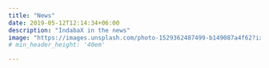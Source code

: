```yaml
---
title: "News"
date: 2019-05-12T12:14:34+06:00
description: "IndabaX in the news"
image: "https://images.unsplash.com/photo-1529362487499-b149087a4f62?ixlib=rb-1.2.1&ixid=MnwxMjA3fDB8MHxwaG90by1wYWdlfHx8fGVufDB8fHx8&auto=format&fit=crop&w=1720&q=95"
# min_header_height: '40em'

---
```

